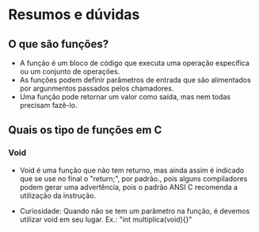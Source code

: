 # Resumos e dúvidas

## O que são funções?
- A função é um bloco de código que executa uma operação específica ou um conjunto de operações.
- As funções podem definir parâmetros de entrada que são alimentados por argunmentos passados pelos chamadores.
- Uma função pode retornar um valor como saída, mas nem todas precisam fazê-lo.

## Quais os tipo de funções em C
### Void
- Void é uma função que não tem returno, mas ainda assim é indicado que se use no final o "return;", por padrão., pois alguns compiladores podem gerar uma advertência, pois o padrão ANSI C recomenda a utilização da instrução.

- Curiosidade: Quando não se tem um parâmetro na função, é devemos utilizar void em seu lugar. Ex.: "int multiplica(void){}"
